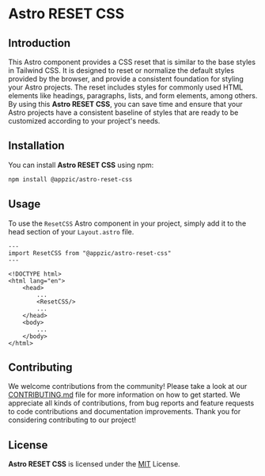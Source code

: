 # Astro RESET CSS

## Introduction
This Astro component provides a CSS reset that is similar to the base styles in Tailwind CSS. It is designed to reset or normalize the default styles provided by the browser, and provide a consistent foundation for styling your Astro projects. The reset includes styles for commonly used HTML elements like headings, paragraphs, lists, and form elements, among others. By using this **Astro RESET CSS**, you can save time and ensure that your Astro projects have a consistent baseline of styles that are ready to be customized according to your project's needs.

## Installation
You can install **Astro RESET CSS** using npm:

```bash
npm install @appzic/astro-reset-css
```

## Usage

To use the `ResetCSS` Astro component in your project, simply add it to the head section of your `Layout.astro` file.

```astro
---
import ResetCSS from "@appzic/astro-reset-css"
---

<!DOCTYPE html>
<html lang="en">
    <head>
        ...
        <ResetCSS/>
        ...
    </head>
    <body>
        ...
    </body>
</html>

```

## Contributing
We welcome contributions from the community! Please take a look at our [CONTRIBUTING.md](https://github.com/appzic/astro-reset-css/blob/main/CONTRIBUTING.md) file for more information on how to get started. We appreciate all kinds of contributions, from bug reports and feature requests to code contributions and documentation improvements. Thank you for considering contributing to our project!

## License
**Astro RESET CSS** is licensed under the [MIT](https://github.com/appzic/astro-reset-css/blob/main/LICENSE) License.
